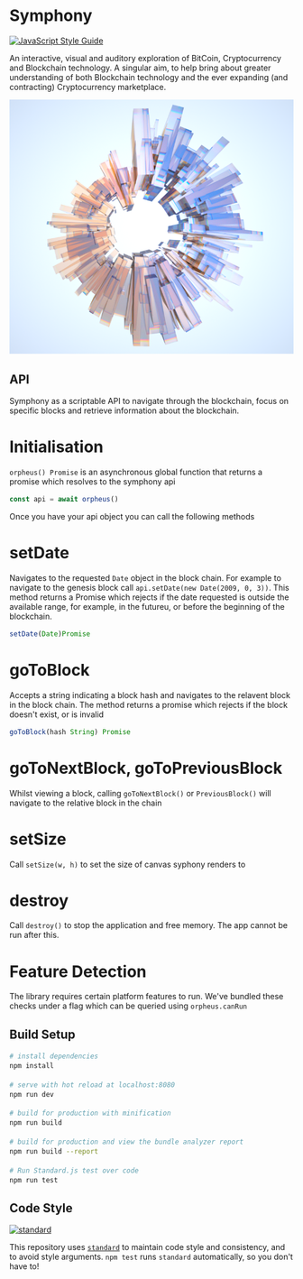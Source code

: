 # Symphony
[![JavaScript Style Guide](https://img.shields.io/badge/code_style-standard-brightgreen.svg)](https://standardjs.com)

An interactive, visual and auditory exploration of BitCoin, Cryptocurrency and Blockchain technology. A singular aim, to help bring about greater understanding of both Blockchain technology and the ever expanding (and contracting) Cryptocurrency marketplace. 

![The Blockchain](./static/assets/cylindar.png)

## API

Symphony as a scriptable API to navigate through the blockchain, focus on specific blocks and retrieve information about the blockchain.



# Initialisation

`orpheus() Promise` is an asynchronous global function that returns a promise which resolves to the symphony api

```javascript
const api = await orpheus()
```
Once you have your api object you can call the following methods

# setDate

Navigates to the requested `Date` object in the block chain. For example to navigate to the genesis block call `api.setDate(new Date(2009, 0, 3))`. This method returns a Promise which rejects if the date requested is outside the available range, for example, in the futureu, or before the beginning of the blockchain.

```javascript
setDate(Date)Promise
```

# goToBlock

Accepts a string indicating a block hash and navigates to the relavent block in the block chain. The method returns a promise which rejects if the block doesn't exist, or is invalid

```javascript
goToBlock(hash String) Promise
```

# goToNextBlock, goToPreviousBlock

Whilst viewing a block, calling `goToNextBlock()` or `PreviousBlock()` will navigate to the relative block in the chain

# setSize

Call `setSize(w, h)` to set the size of canvas syphony renders to

# destroy

Call `destroy()` to stop the application and free memory. The app cannot be run after this.

# Feature Detection

The library requires certain platform features to run. We've bundled these checks under a flag which can be queried using `orpheus.canRun`

## Build Setup

``` bash
# install dependencies
npm install

# serve with hot reload at localhost:8080
npm run dev

# build for production with minification
npm run build

# build for production and view the bundle analyzer report
npm run build --report

# Run Standard.js test over code
npm run test
```

## Code Style

[![standard][standard-image]][standard-url]

This repository uses [`standard`][standard-url] to maintain code style and consistency,
and to avoid style arguments. `npm test` runs `standard` automatically, so you don't have
to!

[standard-image]: https://cdn.rawgit.com/standard/standard/master/badge.svg
[standard-url]: https://github.com/standard/standard
